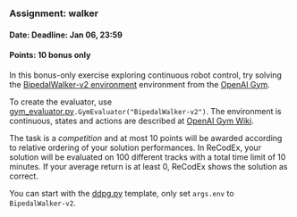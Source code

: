 ### Assignment: walker
#### Date: Deadline: Jan 06, 23:59
#### Points: **10** bonus only

In this bonus-only exercise exploring continuous robot control,
try solving the [BipedalWalker-v2 environment](https://gym.openai.com/envs/BipedalWalker-v2)
environment from the [OpenAI Gym](https://gym.openai.com/).

To create the evaluator, use
[gym_evaluator.py](https://github.com/ufal/npfl122/tree/master/labs/02/gym_evaluator.py)`.GymEvaluator("BipedalWalker-v2")`.
The environment is continuous, states and actions are described at
[OpenAI Gym Wiki](https://github.com/openai/gym/wiki/BipedalWalker-v2).

The task is a _competition_ and at most 10 points will be awarded according to
relative ordering of your solution performances. In ReCodEx, your solution
will be evaluated on 100 different tracks with a total time limit of 10 minutes.
If your average return is at least 0, ReCodEx shows the solution as correct.

You can start with the [ddpg.py](https://github.com/ufal/npfl122/tree/master/labs/09/ddpg.py)
template, only set `args.env` to `BipedalWalker-v2`.
